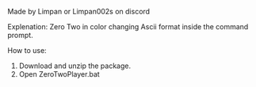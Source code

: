 Made by Limpan or Limpan002s on discord

Explenation: 
Zero Two in color changing Ascii format inside the command prompt.

How to use:
1. Download and unzip the package.
2. Open ZeroTwoPlayer.bat
